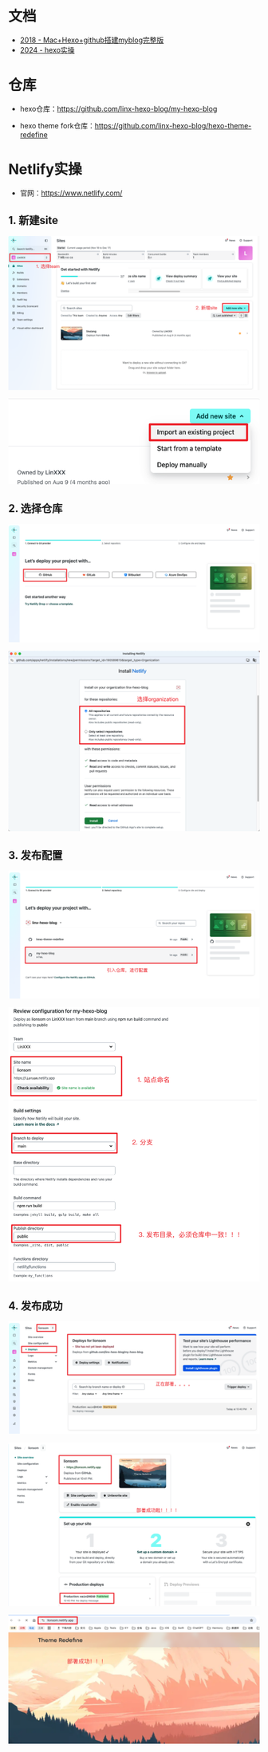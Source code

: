 # 文档

* [2018 - Mac+Hexo+github搭建myblog完整版 ](https://www.jianshu.com/p/0206f62000a1)
* [2024 - hexo实操](https://linxiang.netlify.app/tags/hexo/)



# 仓库

* hexo仓库：https://github.com/linx-hexo-blog/my-hexo-blog

* hexo theme fork仓库：https://github.com/linx-hexo-blog/hexo-theme-redefine



# Netlify实操

* 官网：https://www.netlify.com/



## 1. 新建site

![](images/001.png)



![](images/002.png)



## 2. 选择仓库

![](images/003.png)



![](images/004.png)



## 3. 发布配置

![](images/005.png)



![](images/006.png)



## 4. 发布成功

![](images/007.png)



![](images/008.png)



![](images/009.png)












